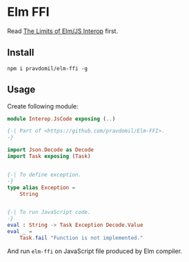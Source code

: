# Elm FFI

Read [The Limits of Elm/JS Interop](https://guide.elm-lang.org/interop/limits.html) first.

## Install

`npm i pravdomil/elm-ffi -g`

## Usage

Create following module:

```elm
module Interop.JsCode exposing (..)

{-| Part of <https://github.com/pravdomil/Elm-FFI>.
-}

import Json.Decode as Decode
import Task exposing (Task)


{-| To define exception.
-}
type alias Exception =
    String


{-| To run JavaScript code.
-}
eval : String -> Task Exception Decode.Value
eval _ =
    Task.fail "Function is not implemented."
```

And run `elm-ffi` on JavaScript file produced by Elm compiler.

